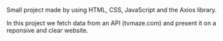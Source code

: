 Small project made by using HTML, CSS, JavaScript and the Axios library.

In this project we fetch data from an API (tvmaze.com) and present it on a reponsive and clear website.